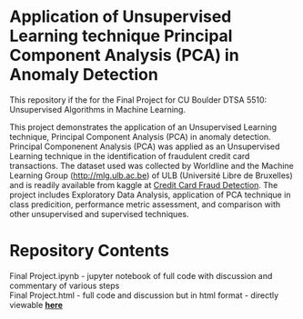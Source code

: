 # Application of Unsupervised Learning technique Principal Component Analysis (PCA) in Anomaly Detection  

This repository if the for the Final Project for CU Boulder DTSA 5510: Unsupervised Algorithms in Machine Learning.  

This project demonstrates the application of an Unsupervised Learning technique, Principal Component Analysis (PCA) in anomaly detection.  Principal Componenent Analysis (PCA) was applied as an Unsupervised Learning technique in the identification of fraudulent credit card transactions.  The dataset used was collected by Worldline and the Machine Learning Group (http://mlg.ulb.ac.be) of ULB (Université Libre de Bruxelles) and is readily available from kaggle at [Credit Card Fraud Detection](https://www.kaggle.com/datasets/mlg-ulb/creditcardfraud).  The project includes Exploratory Data Analysis, application of PCA technique in class predicition, performance metric assessment, and comparison with other unsupervised and supervised techniques.  

# Repository Contents  

Final Project.ipynb - jupyter notebook of full code with discussion and commentary of various steps  
Final Project.html - full code and discussion but in html format - directly viewable **[here](https://htmlpreview.github.io/?https://github.com/miniwheat/pca-anomaly-detection/blob/main/DTSA%205510%20Final%20Project.html)**
